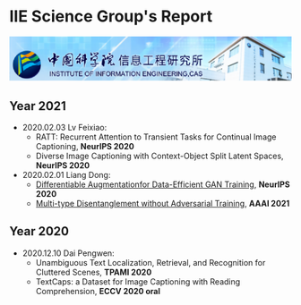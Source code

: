 # IIE Science Group's Report

![](./images/banner.png)

## Year 2021

- 2020.02.03 Lv Feixiao:
  - RATT: Recurrent Attention to Transient Tasks for Continual Image Captioning, **NeurIPS 2020**
  - Diverse Image Captioning with Context-Object Split Latent Spaces, **NeurIPS 2020**
- 2020.02.01 Liang Dong:
  - [Differentiable Augmentationfor Data-Efficient GAN Training](./2021/2021-02-01-Liang_Dong-NeurIPS2020-Differentiable_Augmentationfor_Data-Efficient_GAN_Training.pdf), **NeurIPS 2020**
  - [Multi-type Disentanglement without Adversarial Training](./2021/2021-02-01-Liang_Dong-AAAI2021_Multi-type_Disentanglement_without_Adversarial_Training.pptx), **AAAI 2021**

## Year 2020

- 2020.12.10 Dai Pengwen:
  - Unambiguous Text Localization, Retrieval, and Recognition for Cluttered Scenes, **TPAMI 2020**
  - TextCaps: a Dataset for Image Captioning with Reading Comprehension, **ECCV 2020 oral**

